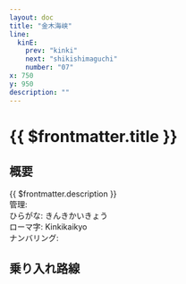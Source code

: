 ```yaml
---
layout: doc
title: "金木海峡"
line:
  kinE:
    prev: "kinki"
    next: "shikishimaguchi"
    number: "07"
x: 750
y: 950
description: ""
---
```


# {{ $frontmatter.title }}
<!-- ![駅の写真の説明](駅の写真のURL) -->

## 概要
{{ $frontmatter.description }}  
管理:   
ひらがな: きんきかいきょう  
ローマ字: Kinkikaikyo  
ナンバリング: <Numberling />

## 乗り入れ路線
<LineInfo />